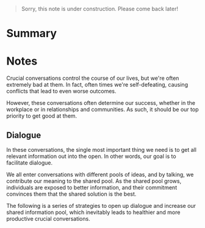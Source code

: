 > Sorry, this note is under construction. Please come back later!

# Summary

# Notes
Crucial conversations control the course of our lives, but we're often extremely bad at them. In fact, often times we're self-defeating, causing conflicts that lead to even worse outcomes.

However, these conversations often determine our success, whether in the workplace or in relationships and communities. As such, it should be our top priority to get good at them.

## Dialogue
In these conversations, the single most important thing we need is to get all relevant information out into the open. In other words, our goal is to facilitate dialogue.

We all enter conversations with different pools of ideas, and by talking, we contribute our meaning to the shared pool. As the shared pool grows, individuals are exposed to better information, and their commitment convinces them that the shared solution is the best.

The following is a series of strategies to open up dialogue and increase our shared information pool, which inevitably leads to healthier and more productive crucial conversations.